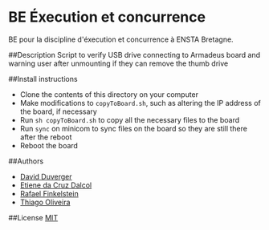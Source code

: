 # BE Éxecution et concurrence

BE pour la discipline d'éxecution et concurrence à ENSTA Bretagne.

##Description
Script to verify USB drive connecting to Armadeus board and warning user after unmounting if they can remove the thumb drive

##Install instructions

* Clone the contents of this directory on your computer
* Make modifications to `copyToBoard.sh`, such as altering the IP address of the board, if necessary
* Run `sh copyToBoard.sh` to copy all the necessary files to the board
* Run `sync` on minicom to sync files on the board so they are still there after the reboot
* Reboot the board

##Authors
* [David Duverger](https://github.com/DavidDUVERGER)
* [Etiene da Cruz Dalcol](https://github.com/Etiene)
* [Rafael Finkelstein](https://github.com/Finkelrf)
* [Thiago Oliveira](https://github.com/thiagoliveira)


##License
[MIT](https://github.com/Etiene/BE_crypto_USB/blob/master/README.md)
